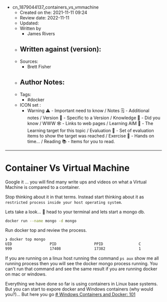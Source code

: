 - cn_1879044137_containers_vs_vmmachine
	- Created on the: 2021-11-11 09:24
	- Review date:  2022-11-11
	- Updated:
	- Written by 
		- James Rivers
	- Written against (version):
		- 
	- Sources: 
		- Brett Fisher
	- Author Notes: 
		- 
	- Tags: 
		- #docker
	- ICON set : 
		- Warning ⚠️ - Important need to know / Notes 🗒 - Additional notes / Version 🌱 - Specific to a Version / Knowledge 🧠 - Did you know / WWW 🕸 - Links to web pages / Learning AIM 🎯 - The Learning target for this topic / Evaluation 🧪 - Set of evaluation items to show the target was reached / Exercise 🤸 - Hands on time... /  Reading 📚  - Items for you to read. 
---

# Container Vs Virtual Machine 
Google it ... you will find many write ups and videos on what a Virtual Machine is compared to a container. 

Stop thinking about it in that terms.  Instead start thinking about it as `restricted process inside your host operating system`. 

Lets take a look...  🤸 head to your terminal and lets start a mongo db. 
```bash
docker run --name mongo -d mongo  
```
Run docker top and review the process. 
```bash
❯ docker top mongo
UID                 PID                 PPID                C                   STIME               TTY                 TIME                CMD
999                 17408               17382               1                   09:34               ?                   00:00:01            mongod --bind_ip_all
```
If you are running on a linux host running the command `ps aux` show me all running process then you will see the docker mongo process running. You can't run that command and see the same result if you are running docker on mac or windows. 

Everything we have done so far is using containers in Linux base systems.  But you can start to expore docker and Windows containers (why would you?)... But here you go [# Windows Containers and Docker: 101](https://www.youtube.com/watch?v=066-9yw8-7c)


